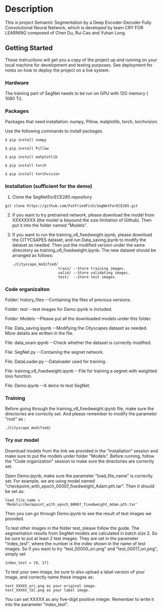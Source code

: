 # Description

This is project Semantic Segmentation by a Deep Encoder-Decoder Fully Convolutional Neural Network, which is developed by team CRY FOR LEARNING composed of Chen Du, Rui Cao and Yuhan Long.

## Getting Started

These instructions will get you a copy of the project up and running on your local machine for development and testing purposes. See deployment for notes on how to deploy the project on a live system.

### Hardware
The training part of SegNet needs to be run on GPU with 12G memory ( 1080 Ti).


### Packages

Packages that need installation: numpy, Pillow, matplotlib, torch, torchvision.

Use the following commands to install packages.

  ```Shell
  $ pip install numpy

  $ pip install Pillow

  $ pip install matplotlib

  $ pip install torch

  $ pip install torchvision
  ```
### Installation (sufficient for the demo)

1. Clone the SegNetForECE285 repository
  ```Shell
  git clone https://github.com/FatFriedFish/SegNetForECE285.git
  ```
  
2. If you want to try pretrained network, please download the model from XXXXXXXX (the model is beyound the size limitation of Github).    Then put it into the folder named "Models".

3. If you want to run the training_v6_fixedweight.ipynb, please download the CITYCSAPES dataset, and run Data_saving,ipynb to modify the    dataset as needed. Then put the modified version under the same direcotory as training_v6_fixedweight.ipynb. The new dataset should      be arranged as follows:
   ```shell
   ./Cityscape_modified/
                        train/ --Store training images.
                        valid/ --Store validating images.
                        test/  --Store test images.
   ```

### Code organizaiton

  Folder: history_files     --Containing the files of previous versions.
  
  Folder: test              --test images for Demo.ipynb is included.
  
  Folder: Models            --Please put all the downloaded models under this folder.

  File:   Data_saving.ipynb --Modifying the Cityscapes dataset as needed. More details are written in the file.
  
  File:   data_exam.ipynb   --Check whether the dataset is correctly modified.
  
  File:   SegNet.py         --Containing the segnet network.
  
  File:   DataLoader.py     --Dataloader used for training.
  
  File:   training_v6_fixedweight.ipynb --File for training a segnet with weighted loss function.
  
  File:   Demo.ipynb        --A demo to test SegNet.

### Training

Before going through the training_v6_fixedweight.ipynb file, make sure the directories are correctly set. And please remember to modify the parameter "root" as :
```shell
./Cityscape_modified/
```

### Try our model

Download models from the link we provided in the "Installation" session and make sure to put the models under folder "Models". Before running, follow the "Code organization" session to make sure the directories are correctly set.

Open Demo.ipynb, make sure the parameter "load_file_name" is correctly set. For example, we are using model named "checkpoint_with_epoch_00007_fixedweight_Adam.pth.tar". Then it should be set as:

```shell
load_file_name = 'Models/checkpoint_with_epoch_00007_fixedweight_Adam.pth.tar'
```
Then you can go through Demo.ipynb to see the result of test images we provided.

To test other images in the folder test, please follow the guide. The segmentation results from SegNet models are calculated in batch size 2. So be sure to put at least 2 test images. They are set in the parameter "index_test", where the number is the index shown in the name of test images. So if you want to try "test_00000_ori.png" and "test_00017_ori,png", simply set

```shell
index_test = [0, 17]
```

To test your own image, be sure to also upload a label version of your image, and correctly name these images as:

```shell
test_XXXXX_ori.png as your original image.
test_XXXXX_lbl.png as your label image.
```

You can set XXXXX as any five-digit positive integer. Remember to write it into the parameter "index_test".


